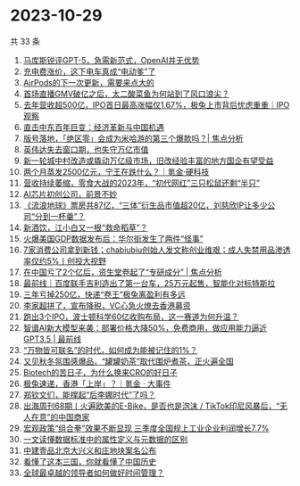 # 2023-10-29

共 33 条

<!-- BEGIN 36KR -->
<!-- 最后更新时间 2023-10-29 08:30:04 +0800 -->
1. [马库斯锐评GPT-5，急需新范式，OpenAI并无优势](https://36kr.com/p/2492599354316934)
1. [充电费涨价，这下电车真成“电动爹”了](https://36kr.com/p/2493372235667331)
1. [AirPods的下一次更新，需要来点大的](https://36kr.com/p/2492616240259202)
1. [首场直播GMV破亿之后，太二酸菜鱼为何站到了风口浪尖？](https://36kr.com/p/2492817898346628)
1. [去年营收超500亿，IPO首日最高涨幅仅1.67%，极兔上市背后忧虑重重｜IPO观察](https://36kr.com/p/2492518422402951)
1. [直击中东百年巨变：经济革新与中国机遇](https://36kr.com/p/2488166668834948)
1. [版号落地，「绝区零」会成为米哈游的第三个爆款吗？| 焦点分析](https://36kr.com/p/2492455390877569)
1. [英伟达失去窗口期，也失守万亿市值](https://36kr.com/p/2492663910242177)
1. [新一轮城中村改造或撬动万亿级市场，旧改经验丰富的地方国企有望受益](https://36kr.com/p/2493438222295168)
1. [两个月蒸发2500亿元，宁王在跌什么？｜氪金·硬科技](https://36kr.com/p/2493534965716872)
1. [营收持续萎缩，零食大战的2023年，“初代网红”三只松鼠还剩“半只”](https://36kr.com/p/2493430468777862)
1. [AI芯片初创公司，前景不妙](https://36kr.com/p/2493523394434944)
1. [《流浪地球》票房共87亿，“三体”衍生品市值超20亿，刘慈欣IP让多少公司“分到一杯羹”？](https://36kr.com/p/2493476669398920)
1. [新酒饮，江小白又一根“救命稻草”？](https://36kr.com/p/2492627172450439)
1. [火爆美国GDP数据发布后：华尔街发生了两件“怪事”](https://36kr.com/p/2493525606717574)
1. [7家消费公司拿到新钱；chabiubiu创始人发文称创业维艰；成人失禁用品渗透率仅约5%丨创投大视野](https://36kr.com/p/2493246838347907)
1. [在中国亏了2个亿后，资生堂卷起了“专研成分”  | 焦点分析](https://36kr.com/p/2493396843108230)
1. [最前线｜百度联手吉利造出了第一台车，25万元起售，智能化对标特斯拉](https://36kr.com/p/2493693614069638)
1. [三年亏掉250亿，快递“卷王”极兔离盈利有多远](https://36kr.com/p/2492798720284552)
1. [李家超拼了，宣布降税，VC心急火燎去香港募资](https://36kr.com/p/2493502306408327)
1. [跑出3个IPO，波士顿科学60亿收购布局，这一赛道为何升温？](https://36kr.com/p/2493313457756289)
1. [智谱AI新大模型来袭：部署价格大降50%，免费商用，做应用能力逼近GPT3.5 | 最前线](https://36kr.com/p/2492837362112392)
1. [“万物皆可联名”的时代，如何成为能被记住的1%？](https://36kr.com/p/2493517142120320)
1. [又见秋冬氛围感爆品，“罐罐奶茶”取代围炉煮茶，正火遍全国](https://36kr.com/p/2493391410435975)
1. [Biotech的苦日子，为什么换来CRO的好日子](https://36kr.com/p/2492619079079810)
1. [极兔速递，香港「上岸」？｜氪金 · 大事件](https://36kr.com/p/2492520706988162)
1. [郑钦文们，能撑起“后李娜时代”了吗？](https://36kr.com/p/2492694722713475)
1. [出海周刊68期丨火遍欧美的E-Bike，是否也是泡沫 / TikTok印尼风暴后，“无人在意”的中国商家](https://36kr.com/p/2492731891439495)
1. [宏观政策“组合拳”效果不断显现 三季度全国规上工业企业利润增长7.7%](https://36kr.com/p/2493926822434691)
1. [一文读懂数据标准中的属性定义与元数据的区别](https://36kr.com/p/2493323906291846)
1. [中建壹品北京大兴义和庄地块案名公布](https://36kr.com/p/2493767197923456)
1. [看懂了这本三国，你就看懂了中国历史](https://36kr.com/p/2491014881908616)
1. [全球最卓越的领导者如何做好时间管理？](https://36kr.com/p/2491014009854083)
<!-- END 36KR -->